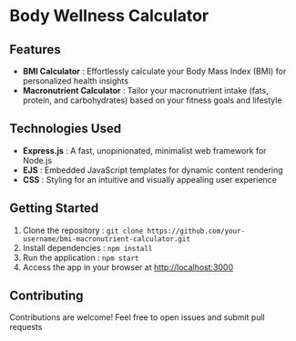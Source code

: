 # Body Wellness Calculator

## Features 
- **BMI Calculator** : Effortlessly calculate your Body Mass Index (BMI) for personalized health insights
- **Macronutrient Calculator** : Tailor your macronutrient intake (fats, protein, and carbohydrates) based on your fitness goals and lifestyle
  
## Technologies Used 
- **Express.js** : A fast, unopinionated, minimalist web framework for Node.js
- **EJS** : Embedded JavaScript templates for dynamic content rendering
- **CSS** : Styling for an intuitive and visually appealing user experience

## Getting Started 
1. Clone the repository : `git clone https://github.com/your-username/bmi-macronutrient-calculator.git`
2. Install dependencies : `npm install`
3. Run the application : `npm start`
4. Access the app in your browser at [http://localhost:3000](http://localhost:3000)

## Contributing 
Contributions are welcome! Feel free to open issues and submit pull requests
